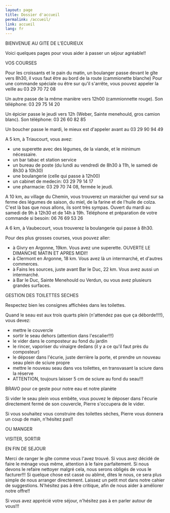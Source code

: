 ```yaml
---
layout: page
title: Dossier d'accueil
permalink: /accueil/
link: accueil
lang: fr
---
```


BIENVENUE AU GITE DE L'ECURIEUX

Voici quelques pages pour vous aider à passer un séjour agréable!!


VOS COURSES

Pour les croissants et le pain du matin, un boulanger passe devant le gîte vers 8h30, il vous faut être au bord de la route (cammionette blanche)
Pour une commande spéciale ou être sur qu'il s'arrête, vous pouvez appeler la veille au 03 29 70 72 08

Un autre passe de la même manière vers 12h00 (cammionnette rouge). Son téléphone: 03 29 75 14 20

Un épicier passe le jeudi vers 12h (Weber, Sainte menehould, gros camion blanc). Son téléphone: 03 26 60 82 85 

Un boucher passe le mardi, le mieux est d'appeler avant au 03 29 90 94 49 

A 5 km, à Triaucourt, vous avez:
- une superette avec des légumes, de la viande, et le minimum nécessaire.
- un bar tabac et station service
- un bureau de poste (du lundi au vendredi de 8h30 à 11h, le samedi de 8h30 à 10h30) 
- une boulangerie (celle qui passe à 12h00)
- un cabinet de medecin: 03 29 79 14 17
- une pharmacie: 03 29 70 74 08, fermée le jeudi.

A 10 km, au village du Chemin, vous trouverez un maraicher qui vend sur sa ferme des légumes de saison, du miel, de la farine et de l'huile de colza. C'est là bas que nous allons, ils sont très sympas.
Ouvert du mardi au samedi de 9h à 12h30 et de 14h à 19h. Téléphone et préparation de votre commande si besoin: 06 76 69 53 26

A 6 km, à Vaubecourt, vous trouverez la boulangerie qui passe à 8h30.

Pour des plus grosses courses, vous pouvez aller:
- à Givry en Argonne, 19km. Vous avez une superette. OUVERTE LE DIMANCHE MATIN ET APRES MIDI!!
- à Clermont en Argonne, 18 km. Vous avez là un intermarché, et d'autres commerces.
- à Fains les sources, juste avant Bar le Duc, 22 km. Vous avez aussi un intermarché.
- à Bar le Duc, Sainte Menehould ou Verdun, ou vous avez plusieurs grandes surfaces.


GESTION DES TOILETTES SECHES

Respectez bien les consignes affichées dans les toilettes.

Quand le seau est aux trois quarts plein (n'attendez pas que ça déborde!!!!), vous devez:
- mettre le couvercle
- sortir le seau dehors (attention dans l'escalier!!!)
- le vider dans le composteur au fond du jardin
- le rincer, vaporiser du vinaigre dedans (il y a ce qu'il faut près du composteur)
- le déposer dans l'écurie, juste derrière la porte, et prendre un nouveau seau plein de sciure propre 
- mettre le nouveau seau dans vos toilettes, en transvasant la sciure dans la réserve
- ATTENTION, toujours laisser 5 cm de sciure au fond du seau!!!

BRAVO pour ce geste pour notre eau et notre planète

Si vider le seau plein vous embête, vous pouvez le déposer dans l'écurie directement fermé de son couvercle, Pierre s'occupera de le vider.

Si vous souhaitez vous construire des toilettes sèches, Pierre vous donnera un coup de main, n'hésitez pas!!

OU MANGER



VISITER, SORTIR


EN FIN DE SEJOUR

Merci de ranger le gîte comme vous l'avez trouvé.
Si vous avez décidé de faire le ménage vous même, attention à le faire parfaitement. Si nous devons le refaire nettoyer malgré cela, nous serons obligés de vous le facturer!!!
Si quelque chose est cassé ou abîmé, dites le nous, ce sera plus simple de nous arranger directement.
Laissez un petit mot dans notre cahier de suggestions. N'hésitez pas à être critique, afin de nous aider à améliorer notre offre!!

Si vous avez apprécié votre séjour, n'hésitez pas à en parler autour de vous!!!






